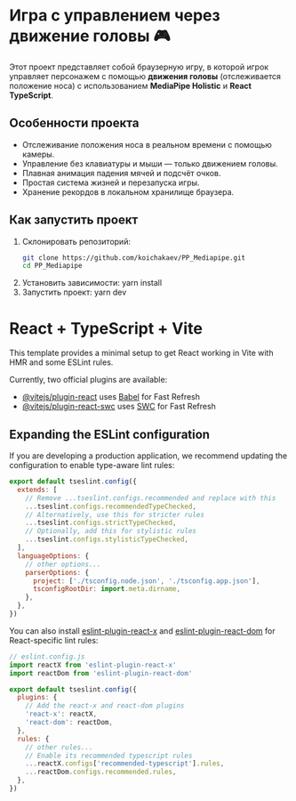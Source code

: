 # Игра с управлением через движение головы 🎮

Этот проект представляет собой браузерную игру, в которой игрок управляет персонажем с помощью **движения головы** (отслеживается положение носа) с использованием **MediaPipe Holistic** и **React TypeScript**.

## Особенности проекта
- Отслеживание положения носа в реальном времени с помощью камеры.
- Управление без клавиатуры и мыши — только движением головы.
- Плавная анимация падения мячей и подсчёт очков.
- Простая система жизней и перезапуска игры.
- Хранение рекордов в локальном хранилище браузера.

## Как запустить проект

1. Склонировать репозиторий:
   ```bash
   git clone https://github.com/koichakaev/PP_Mediapipe.git
   cd PP_Mediapipe
2. Установить зависимости:
yarn install
3. Запустить проект:
yarn dev
# React + TypeScript + Vite

This template provides a minimal setup to get React working in Vite with HMR and some ESLint rules.

Currently, two official plugins are available:

- [@vitejs/plugin-react](https://github.com/vitejs/vite-plugin-react/blob/main/packages/plugin-react/README.md) uses [Babel](https://babeljs.io/) for Fast Refresh
- [@vitejs/plugin-react-swc](https://github.com/vitejs/vite-plugin-react-swc) uses [SWC](https://swc.rs/) for Fast Refresh

## Expanding the ESLint configuration

If you are developing a production application, we recommend updating the configuration to enable type-aware lint rules:

```js
export default tseslint.config({
  extends: [
    // Remove ...tseslint.configs.recommended and replace with this
    ...tseslint.configs.recommendedTypeChecked,
    // Alternatively, use this for stricter rules
    ...tseslint.configs.strictTypeChecked,
    // Optionally, add this for stylistic rules
    ...tseslint.configs.stylisticTypeChecked,
  ],
  languageOptions: {
    // other options...
    parserOptions: {
      project: ['./tsconfig.node.json', './tsconfig.app.json'],
      tsconfigRootDir: import.meta.dirname,
    },
  },
})
```

You can also install [eslint-plugin-react-x](https://github.com/Rel1cx/eslint-react/tree/main/packages/plugins/eslint-plugin-react-x) and [eslint-plugin-react-dom](https://github.com/Rel1cx/eslint-react/tree/main/packages/plugins/eslint-plugin-react-dom) for React-specific lint rules:

```js
// eslint.config.js
import reactX from 'eslint-plugin-react-x'
import reactDom from 'eslint-plugin-react-dom'

export default tseslint.config({
  plugins: {
    // Add the react-x and react-dom plugins
    'react-x': reactX,
    'react-dom': reactDom,
  },
  rules: {
    // other rules...
    // Enable its recommended typescript rules
    ...reactX.configs['recommended-typescript'].rules,
    ...reactDom.configs.recommended.rules,
  },
})
```
